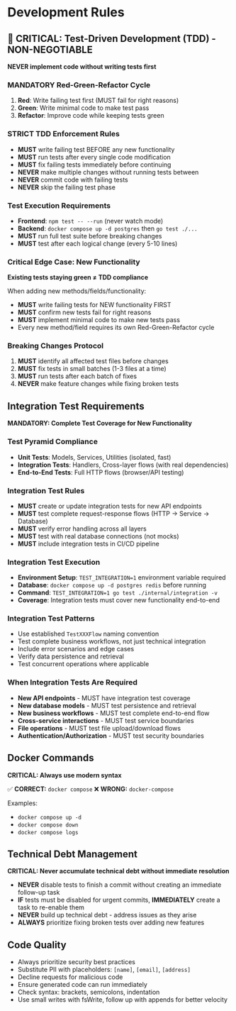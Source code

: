 # Development Rules

## 🚨 CRITICAL: Test-Driven Development (TDD) - NON-NEGOTIABLE

**NEVER implement code without writing tests first**

### MANDATORY Red-Green-Refactor Cycle
1. **Red**: Write failing test first (MUST fail for right reasons)
2. **Green**: Write minimal code to make test pass
3. **Refactor**: Improve code while keeping tests green

### STRICT TDD Enforcement Rules
- **MUST** write failing test BEFORE any new functionality
- **MUST** run tests after every single code modification
- **MUST** fix failing tests immediately before continuing
- **NEVER** make multiple changes without running tests between
- **NEVER** commit code with failing tests
- **NEVER** skip the failing test phase

### Test Execution Requirements
- **Frontend**: `npm test -- --run` (never watch mode)
- **Backend**: `docker compose up -d postgres` then `go test ./...`
- **MUST** run full test suite before breaking changes
- **MUST** test after each logical change (every 5-10 lines)

### Critical Edge Case: New Functionality
**Existing tests staying green ≠ TDD compliance**

When adding new methods/fields/functionality:
- **MUST** write failing tests for NEW functionality FIRST
- **MUST** confirm new tests fail for right reasons
- **MUST** implement minimal code to make new tests pass
- Every new method/field requires its own Red-Green-Refactor cycle

### Breaking Changes Protocol
1. **MUST** identify all affected test files before changes
2. **MUST** fix tests in small batches (1-3 files at a time)
3. **MUST** run tests after each batch of fixes
4. **NEVER** make feature changes while fixing broken tests

## Integration Test Requirements

**MANDATORY: Complete Test Coverage for New Functionality**

### Test Pyramid Compliance
- **Unit Tests**: Models, Services, Utilities (isolated, fast)
- **Integration Tests**: Handlers, Cross-layer flows (with real dependencies)
- **End-to-End Tests**: Full HTTP flows (browser/API testing)

### Integration Test Rules
- **MUST** create or update integration tests for new API endpoints
- **MUST** test complete request-response flows (HTTP → Service → Database)
- **MUST** verify error handling across all layers
- **MUST** test with real database connections (not mocks)
- **MUST** include integration tests in CI/CD pipeline

### Integration Test Execution
- **Environment Setup**: `TEST_INTEGRATION=1` environment variable required
- **Database**: `docker compose up -d postgres redis` before running
- **Command**: `TEST_INTEGRATION=1 go test ./internal/integration -v`
- **Coverage**: Integration tests must cover new functionality end-to-end

### Integration Test Patterns
- Use established `TestXXXFlow` naming convention
- Test complete business workflows, not just technical integration
- Include error scenarios and edge cases
- Verify data persistence and retrieval
- Test concurrent operations where applicable

### When Integration Tests Are Required
- **New API endpoints** - MUST have integration test coverage
- **New database models** - MUST test persistence and retrieval
- **New business workflows** - MUST test complete end-to-end flow
- **Cross-service interactions** - MUST test service boundaries
- **File operations** - MUST test file upload/download flows
- **Authentication/Authorization** - MUST test security boundaries

## Docker Commands

**CRITICAL: Always use modern syntax**

✅ **CORRECT:** `docker compose`
❌ **WRONG:** `docker-compose`

Examples:
- `docker compose up -d`
- `docker compose down`
- `docker compose logs`

## Technical Debt Management

**CRITICAL: Never accumulate technical debt without immediate resolution**

- **NEVER** disable tests to finish a commit without creating an immediate follow-up task
- **IF** tests must be disabled for urgent commits, **IMMEDIATELY** create a task to re-enable them
- **NEVER** build up technical debt - address issues as they arise
- **ALWAYS** prioritize fixing broken tests over adding new features

## Code Quality

- Always prioritize security best practices
- Substitute PII with placeholders: `[name]`, `[email]`, `[address]`
- Decline requests for malicious code
- Ensure generated code can run immediately
- Check syntax: brackets, semicolons, indentation
- Use small writes with fsWrite, follow up with appends for better velocity